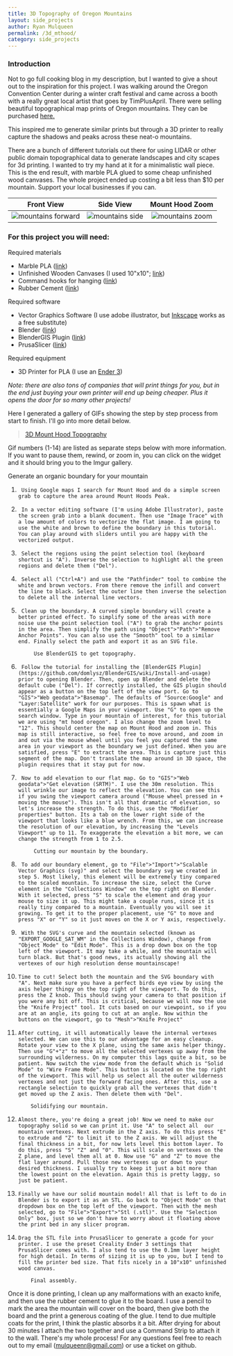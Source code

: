 ```yaml
---
title: 3D Topography of Oregon Mountains
layout: side_projects
author: Ryan Mulqueen
permalink: /3d_mthood/
category: side_projects
---
```


### Introduction

Not to go full cooking blog in my description, but I wanted to give a shout out to the inspiration for this project. I was walking around the Oregon Convention Center during a winter craft festival and came across a booth with a really great local artist that goes by TimPlusApril. There were selling beautiful topographical map prints of Oregon mountains. They can be purchased [here.](https://www.etsy.com/listing/491138531/oregon-mountains-topographic-map-art?gpla=1&gao=1&&utm_source=google&utm_medium=cpc&utm_campaign=shopping_us_-art_and_collectibles&utm_custom1=_k_Cj0KCQjwxJqHBhC4ARIsAChq4auyhaJXLQ4InKe10-dtyfBzqeF02XTUXafrZDXcosWE-Pq_1SdbBx4aAkRiEALw_wcB_k_&utm_content=go_12665398257_121762925993_511610210343_aud-1184785539738:pla-314954651933_c__491138531_102375588&utm_custom2=12665398257&gclid=Cj0KCQjwxJqHBhC4ARIsAChq4auyhaJXLQ4InKe10-dtyfBzqeF02XTUXafrZDXcosWE-Pq_1SdbBx4aAkRiEALw_wcB)

This inspired me to generate similar prints but through a 3D printer to really capture the shadows and peaks across these neat-o mountains.

There are a bunch of different tutorials out there for using LIDAR or other public domain topographical data to generate landscapes and city scapes for 3d printing. I wanted to try my hand at it for a minimalistic wall piece.
This is the end result, with marble PLA glued to some cheap unfinished wood canvases. The whole project ended up costing a bit less than $10 per mountain. Support your local businesses if you can. 

Front View             |  Side View         | Mount Hood Zoom        
:-------------------------:|:-------------------------:|:-------------------------:
![mountains forward](/assets/images/mt_1.jpg) |  ![mountains side](/assets/images/mt_2.jpg)  | ![mountains zoom](/assets/images/mt_3.jpg)

### For this project you will need:
Required materials
- Marble PLA ([link](https://www.amazon.com/Filament-Printing-Printer-Materials-CC3D/dp/B07P8YTQB5/ref=asc_df_B07P8YTQB5/?tag=hyprod-20&linkCode=df0&hvadid=366410018054&hvpos=&hvnetw=g&hvrand=14439563713112049163&hvpone=&hvptwo=&hvqmt=&hvdev=c&hvdvcmdl=&hvlocint=&hvlocphy=9061081&hvtargid=pla-791322433906&psc=1&tag=&ref=&adgrpid=83059705144&hvpone=&hvptwo=&hvadid=366410018054&hvpos=&hvnetw=g&hvrand=14439563713112049163&hvqmt=&hvdev=c&hvdvcmdl=&hvlocint=&hvlocphy=9061081&hvtargid=pla-791322433906)) 
- Unfinished Wooden Canvases (I used 10"x10"; [link](https://www.dickblick.com/products/blick-super-value-wood-panel-packs/?clickTracking=true&wmcp=pla&wmcid=items&wmckw=07061-1608&gclid=Cj0KCQjwxJqHBhC4ARIsAChq4avVZf8adbKHumjeqGcknYRuoJ7rSoHcb4mYJD6Mik7LKAmOusKN1PkaAiOwEALw_wcB))
- Command hooks for hanging ([link](https://www.amazon.com/Command-Refill-Strips-20-Strips-GP023-20NA/dp/B0751VFF2P/ref=asc_df_B0751VFF2P/?tag=hyprod-20&linkCode=df0&hvadid=216767797588&hvpos=&hvnetw=g&hvrand=260589061927985121&hvpone=&hvptwo=&hvqmt=&hvdev=c&hvdvcmdl=&hvlocint=&hvlocphy=9061081&hvtargid=pla-378361647076&psc=1))
- Rubber Cement ([link](https://www.amazon.com/Elmers-E904-Rubber-Cement-Repositionable/dp/B0141N3080/ref=asc_df_B0141N3080/?tag=hyprod-20&linkCode=df0&hvadid=507811518192&hvpos=&hvnetw=g&hvrand=5812764656112191763&hvpone=&hvptwo=&hvqmt=&hvdev=c&hvdvcmdl=&hvlocint=&hvlocphy=9061081&hvtargid=pla-1404327488832&psc=1))

Required software
- Vector Graphics Software (I use adobe illustrator, but [Inkscape](https://inkscape.org/) works as a free substitute)
- Blender ([link](https://www.blender.org/))
- BlenderGIS Plugin ([link](https://github.com/domlysz/BlenderGIS))
- PrusaSlicer ([link](https://www.prusa3d.com/prusaslicer/))

Required equipment
- 3D Printer for PLA (I use an [Ender 3](https://creality3d.shop/collections/3d-printer/products/creality-ender-3-3d-printer-economic-ender-diy-kits-with-resume-printing-function-v-slot-prusa-i3-220x220x250mm?gclid=Cj0KCQjwxJqHBhC4ARIsAChq4asvRZ1SKO8cVchx7G2DKHLPPB9m-PO0wEoWOUzAHXSXHzCbH6eKcekaAoMEEALw_wcB))

*Note: there are also tons of companies that will print things for you, but in the end just buying your own printer will end up being cheaper. Plus it opens the door for so many other projects!*

Here I generated a gallery of GIFs showing the step by step process from start to finish. I'll go into more detail below.


<blockquote class="imgur-embed-pub" lang="en" data-id="a/sZ8jhwG"  ><a href="//imgur.com/a/sZ8jhwG">3D Mount Hood Topography</a></blockquote><script async src="//s.imgur.com/min/embed.js" charset="utf-8"></script>

Gif numbers (1-14) are listed as separate steps below with more information. If you want to pause them, rewind, or zoom in, you can click on the widget and it should bring you to the Imgur gallery.

Generate an organic boundary for your mountain

1. 		Using Google maps I search for Mount Hood and do a simple screen grab to capture the area around Mount Hoods Peak.
2. 		In a vector editing software (I'm using Adobe Illustrator), paste the screen grab into a blank document. Then use "Image Trace" with a low amount of colors to vectorize the flat image. I am going to use the white and brown to define the boundary in this tutorial. You can play around with sliders until you are happy with the vectorized output.
3. 		Select the regions using the point selection tool (keyboard shortcut is "A"). Inverse the selection to highlight all the green regions and delete them ("Del").
4. 		Select all ("Ctrl+A") and use the "Pathfinder" tool to combine the white and brown vectors. From there remove the infill and convert the line to black. Select the outer line then inverse the selection to delete all the internal line vectors.
5. 		Clean up the boundary. A curved simple boundary will create a better printed effect. To simplify some of the areas with more noise use the point selection tool ("A") to grab the anchor points in the area. Then simplify the path using "Object">"Path">"Remove Anchor Points". You can also use the "Smooth" tool to a similar end. Finally select the path and export it as an SVG file.

			Use BlenderGIS to get topography.

6. 		Follow the tutorial for installing the [BlenderGIS Plugin](https://github.com/domlysz/BlenderGIS/wiki/Install-and-usage) prior to opening Blender. Then, open up Blender and delete the default cube ("Del"). If correctly installed, the GIS plugin should appear as a button on the top left of the view port. Go to "GIS">"Web geodata">"Basemap". The defaults of "Source:Google" and "Layer:Satellite" work for our purposes. This is spawn what is essentially a Google Maps in your viewport. Use "G" to open up the search window. Type in your mountain of interest, for this tutorial we are using "mt hood oregon". I also change the zoom level to "12". This should center the map on Mount Hood and zoom in. This map is still interactive, so feel free to move around, and zoom in and out via the mouse wheel until you feel you captured the same area in your viewport as the boundary we just defined. When you are satisfied, press "E" to extract the area. This is capture just this segment of the map. Don't translate the map around in 3D space, the plugin requires that it stay put for now.
7. 		Now to add elevation to our flat map. Go to "GIS">"Web geodata">"Get elevation (SRTM)". I use the 30m resolution. This will wrinkle our image to reflect the elevation. You can see this if you swing the viewport camera around ("Mouse wheel pressed in + moving the mouse"). This isn't all that dramatic of elevation, so let's increase the strength. To do this, use the "Modifier properties" button. Its a tab on the lower right side of the viewport that looks like a blue wrench. From this, we can increase the resolution of our elevation, by increasing the "Levels Viewport" up to 11. To exaggerate the elevation a bit more, we can change the strength from 1 to 2.5.

			Cutting our mountain by the boundary.

8. 		To add our boundary element, go to "File">"Import">"Scalable Vector Graphics (svg)" and select the boundary svg we created in step 5. Most likely, this element will be extremely tiny compared to the scaled mountain. To increase the size, select the Curve element in the "Collections Window" on the top right on Blender. With it selected, press "S" to scale the element and drag your mouse to size it up. This might take a couple runs, since it is really tiny compared to a mountain. Eventually you will see it growing. To get it to the proper placement, use "G" to move and press "X" or "Y" so it just moves on the X or Y axis, respectively.
9. 		With the SVG's curve and the mountain selected (known as "EXPORT_GOOGLE_SAT_WM" in the Collections Window), change from "Object Mode" to "Edit Mode". This is a drop down box on the top left of the viewport. It may take a while, and the mountain will turn black. But that's good news, its actually showing all the vertexes of our high resolution dense mountainscape!
10. 	Time to cut! Select both the mountain and the SVG boundary with "A". Next make sure you have a perfect birds eye view by using the axis helper thingy on the top right of the viewport. To do this, press the Z knob. This should swing your camera to that position if you were any bit off. This is critical, because we will now the use the "Knife Project" tool. It cuts based on our viewpoint, so if you are at an angle, its going to cut at an angle. Now within the buttons on the viewport, go to "Mesh">"Knife Project"
11. 	After cutting, it will automatically leave the internal vertexes selected. We can use this to our advantage for an easy cleanup. Rotate your view to the X plane, using the same axis helper thingy. Then use "G"+"z" to move all the selected vertexes up away from the surrounding wilderness. On my computer this lags quite a bit, so be patient. Now switch the view mode from the default which is "Solid Mode" to "Wire Frame Mode". This button is located on the top right of the viewport. This will help us select all the outer wilderness vertexes and not just the forward facing ones. After this, use a rectangle selection to quickly grab all the vertexes that didn't get moved up the Z axis. Then delete them with "Del".

			Solidifying our mountain.

12. 	Almost there, you're doing a great job! Now we need to make our topography solid so we can print it. Use "A" to select all  our mountain vertexes. Next extrude in the Z axis. To do this press "E" to extrude and "Z" to limit it to the Z axis. We will adjust the final thickness in a bit, for now lets level this bottom layer. To do this, press "S" "Z" and "0". This will scale on vertexes on the Z plane, and level them all at 0. Now use "G" and "Z" to move the flat layer around. Pull those new vertexes up or down to your desired thickness. I usually try to keep it just a bit more than the lowest point on the elevation. Again this is pretty laggy, so just be patient.
13. 	Finally we have our solid mountain model! All that is left to do in Blender is to export it as an STL. Go back to "Object Mode" on that dropdown box on the top left of the viewport. Then with the mesh selected, go to "File">"Export">"Stl (.stl)". Use the "Selection Only" box, just so we don't have to worry about it floating above the print bed in any slicer program.
14. 	Drag the STL file into PrusaSlicer to generate a gcode for your printer. I use the preset Creality Ender 3 settings that PrusaSlicer comes with. I also tend to use the 0.1mm layer height for high detail. In terms of sizing it is up to you, but I tend to fill the printer bed size. That fits nicely in a 10"x10" unfinished wood canvas.

			Final assembly.

Once it is done printing, I clean up any malformations with an exacto knife, and then use the rubber cement to glue it to the board. I use a pencil to mark the area the mountain will cover on the board, then give both the board and the print a generous coating of the glue. I tend to due multiple coats for the print, I think the plastic absorbs it a bit. After drying for about 30 minutes I attach the two together and use a Command Strip to attach it to the wall. There's my whole process! For any questions feel free to reach out to my email (mulqueenr@gmail.com) or use a ticket on github. 